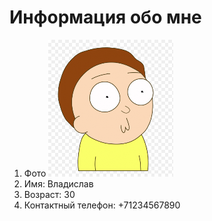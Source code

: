 # Информация обо мне
1. Фото ![Alt text](image.png)
2. Имя: Владислав
3. Возраст: 30
4. Контактный телефон: +71234567890
